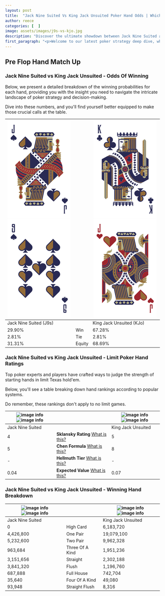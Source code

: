 ```yaml
---
layout: post
title:  "Jack Nine Suited Vs King Jack Unsuited Poker Hand Odds | Which Is The Better Hand In Poker? A Complete Guide"
author: reece
categories: [  ]
image: assets/images/j9s-vs-kjo.jpg
description: "Discover the ultimate showdown between Jack Nine Suited and King Jack Unsuited in poker! Uncover the odds, strategies, and scenarios where one hand triumphs over the other. Get ready to up your poker game with this thrilling analysis."
first_paragraph: "<p>Welcome to our latest poker strategy deep dive, where we're pitting two distinct hands against each other in a high-stakes showdown: Jack Nine Suited vs King Jack Unsuited.</p><p>In the dynamic world of poker, every decision counts, and knowing which hand holds the upper hand is key to your success at the table.</p><p>In this article, we'll dissect these two hands, explore the scenarios where one dominates the other, and equip you with the knowledge to make strategic choices that can tip the odds in your favor.</p><p>Get ready to unravel the intriguing dynamics of these poker hands and elevate your game to new heights.</p>"
---
```




[comment]: # (sp0)

## Pre Flop Hand Match Up

<div class="table hand-ratings" markdown="1"> 



### Jack Nine Suited vs King Jack Unsuited - Odds Of Winning

Below, we present a detailed breakdown of the winning probabilities for each hand, providing you with the insight you need to navigate the intricate landscape of poker strategy and decision-making. 

Dive into these numbers, and you'll find yourself better equipped to make those crucial calls at the table.


    
| ![image info](assets/images/hand1/j.png) ![image info](assets/images/hand1/9.png) |  | ![image info](assets/images/hand2/k.png) ![image info](assets/images/hand2/jo.png) |
| -------- | -------- | -------- |
| Jack Nine Suited (J9s) |  | King Jack Unsuited (KJo) |
| 29.90% | Win | 67.28% |
| 2.81% | Tie | 2.81% |
| 31.31% | Equity | 68.69% |




[comment]: # (sp1)



### Jack Nine Suited vs King Jack Unsuited - Limit Poker Hand Ratings

Top poker experts and players have crafted ways to judge the strength of starting hands in limit Texas hold'em. 

Below, you'll see a table breaking down hand rankings according to popular systems. 

Do remember, these rankings don't apply to no limit games.


    
| ![image info](https://www.riverpairs.com/assets/images/hand1/j.png) ![image info](https://www.riverpairs.com/assets/images/hand1/9.png) |  | ![image info](https://www.riverpairs.com/assets/images/hand2/k.png) ![image info](https://www.riverpairs.com/assets/images/hand2/jo.png) |
| -------- | -------- | -------- |
| Jack Nine Suited |  | King Jack Unsuited |
| 4 | **Sklansky Rating** [What is this?](/sklansky-rating-explained) | 5 |
| 5 | **Chen Formula** [What is this?](/chen-formula-explained) | 8 |
| - | **Hellmuth Tier** [What is this?](/Hellmuth-tier-explained) | - |
| 0.04 | **Expected Value** [What is this?](/expected-value-explained) | 0.07 |




[comment]: # (sp2)



### Jack Nine Suited vs King Jack Unsuited - Winning Hand Breakdown


    
| ![image info](https://www.riverpairs.com/assets/images/hand1/j.png) ![image info](https://www.riverpairs.com/assets/images/hand1/9.png) |  | ![image info](https://www.riverpairs.com/assets/images/hand2/k.png) ![image info](https://www.riverpairs.com/assets/images/hand2/jo.png) |
| -------- | -------- | -------- |
| Jack Nine Suited |  | King Jack Unsuited |
| 0 | High Card | 6,183,720 |
| 4,426,800 | One Pair | 19,079,100 |
| 5,232,600 | Two Pair | 9,962,328 |
| 963,684 | Three Of A Kind | 1,951,236 |
| 3,151,656 | Straight | 2,302,188 |
| 3,841,320 | Flush | 1,196,760 |
| 687,888 | Full House | 742,704 |
| 35,640 | Four Of A Kind | 49,080 |
| 93,948 | Straight Flush | 8,316 |




[comment]: # (sp3)



</div>

[comment]: # (sp4)



[comment]: # (sp5)

